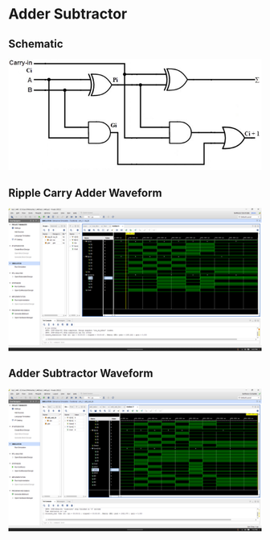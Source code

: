 # Adder Subtractor

## Schematic

![img](images/Full-adder.jpg)

## Ripple Carry Adder Waveform

![img](<images/Screenshot%20(142).png>)

## Adder Subtractor Waveform

![img](<images/Screenshot%20(145).png>)
